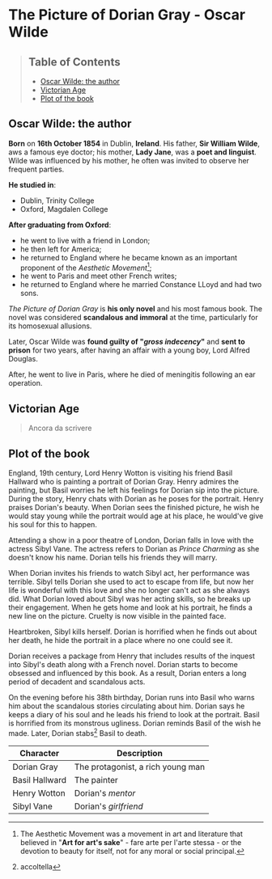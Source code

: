 **The Picture of Dorian Gray - Oscar Wilde**
===
> ## **Table of Contents**
> + [Oscar Wilde: the author](#oscar-wilde-the-author)
> + [Victorian Age](#victorian-age)
> + [Plot of the book](#plot-of-the-book)
## **Oscar Wilde: the author**
**Born** on **16th October 1854** in Dublin, **Ireland**. His father, **Sir William Wilde**, aws a famous eye doctor; his mother, **Lady Jane**, was a **poet and linguist**. Wilde was influenced by his mother, he often was invited to observe her frequent parties.

**He studied in**:
+ Dublin, Trinity College
+ Oxford, Magdalen College

**After graduating from Oxford**:
+ he went to live with a friend in London;
+ he then left for America;
+ he returned to England where he became known as an important proponent of the *Aesthetic Movement*[^1];
+ he went to Paris and meet other French writes;
+ he returned to England where he married Constance LLoyd and had two sons.

*The Picture of Dorian Gray* is **his only novel** and his most famous book. The novel was considered **scandalous and immoral** at the time, particularly for its homosexual allusions.

Later, Oscar Wilde was **found guilty of "*gross indecency*"** and **sent to prison** for two years, after having an affair with a young boy, Lord Alfred Douglas.

After, he went to live in Paris, where he died of meningitis following an ear operation.
  
[^1]: The Aesthetic Movement was a movement in art and literature that believed in "**Art for art's sake**" - fare arte per l'arte stessa - or the devotion to beauty for itself, not for any moral or social principal.
## **Victorian Age**

> Ancora da scrivere

## **Plot of the book**
England, 19th century, Lord Henry Wotton is visiting his friend Basil Hallward who is painting a portrait of Dorian Gray. Henry admires the painting, but Basil worries he left his feelings for Dorian sip into the picture. During the story, Henry chats with Dorian as he poses for the portrait. Henry praises Dorian's beauty. When Dorian sees the finished picture, he wish he would stay young while the portrait would age at his place, he would've give his soul for this to happen.

Attending a show in a poor theatre of London, Dorian falls in love with the actress Sibyl Vane. The actress refers to Dorian as *Prince Charming* as she doesn't know his name. Dorian tells his friends they will marry.

When Dorian invites his friends to watch Sibyl act, her performance was terrible. Sibyl tells Dorian she used to act to escape from life, but now her life is wonderful with this love and she no longer can't act as she always did. What Dorian loved about Sibyl was her acting skills, so he breaks up their engagement. When he gets home and look at his portrait, he finds a new line on the picture. Cruelty is now visible in the painted face.

Heartbroken, Sibyl kills herself. Dorian is horrified when he finds out about her death, he hide the portrait in a place where no one could see it.

Dorian receives a package from Henry that includes results of the inquest into Sibyl's death along with a French novel. Dorian starts to become obsessed and influenced by this book. As a result, Dorian enters a long period of decadent and scandalous acts.

On the evening before his 38th birthday, Dorian runs into Basil who warns him about the scandalous stories circulating about him. Dorian says he keeps a diary of his soul and he leads his friend to look at the portrait. Basil is horrified from its monstrous ugliness. Dorian reminds Basil of the wish he made.
Later, Dorian stabs[^2] Basil to death.

[^2]: accoltella

| Character | Description |
| --------- | ----------- |
| Dorian Gray | The protagonist, a rich young man |
| Basil Hallward | The painter |
| Henry Wotton | Dorian's *mentor* |
| Sibyl Vane | Dorian's *girlfriend* |

